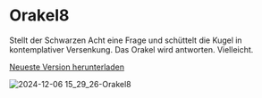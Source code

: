 # Orakel8
Stellt der Schwarzen Acht eine Frage und schüttelt die Kugel in kontemplativer Versenkung. Das Orakel wird antworten. Vielleicht.

[Neueste Version herunterladen](https://github.com/Alsweider/Orakel8/releases/latest)

![2024-12-06 15_29_26-Orakel8](https://github.com/user-attachments/assets/c51fec50-7e26-4775-8af6-1aae7107deee)
